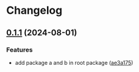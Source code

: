 # Changelog

## [0.1.1](https://github.com/leavesster/release-please-monorepo-example/compare/a-v0.1.0...a@0.1.1) (2024-08-01)


### Features

* add package a and b in root package ([ae3a175](https://github.com/leavesster/release-please-monorepo-example/commit/ae3a175f03bd1b4634119617b9e4143cd6729431))
